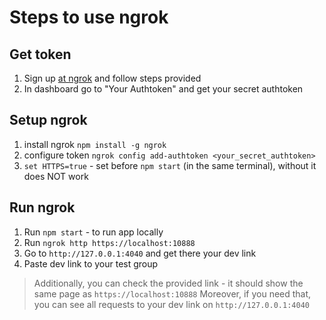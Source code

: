 # Steps to use ngrok

## Get token

1. Sign up [at ngrok](https://ngrok.com) and follow steps provided
2. In dashboard go to "Your Authtoken" and get your secret authtoken

## Setup ngrok

1. install ngrok `npm install -g ngrok`
2. configure token `ngrok config add-authtoken <your_secret_authtoken>`
3. `set HTTPS=true` - set before `npm start` (in the same terminal), without it does NOT work

## Run ngrok

1. Run `npm start` - to run app locally
2. Run `ngrok http https://localhost:10888`
3. Go to `http://127.0.0.1:4040` and get there your dev link
4. Paste dev link to your test group

> Additionally, you can check the provided link - it should show the same page as `https://localhost:10888`
> Moreover, if you need that, you can see all requests to your dev link on `http://127.0.0.1:4040`